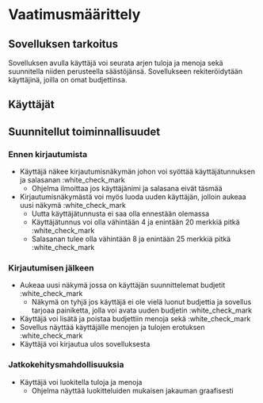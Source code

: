 # Vaatimusmäärittely

## Sovelluksen tarkoitus

Sovelluksen avulla käyttäjä voi seurata arjen tuloja ja menoja sekä suunnitella niiden perusteella säästöjänsä. Sovellukseen rekiteröidytään käyttäjinä, joilla on omat budjettinsa. 

## Käyttäjät



## Suunnitellut toiminnallisuudet

### Ennen kirjautumista

- Käyttäjä näkee kirjautumisnäkymän johon voi syöttää käyttäjätunnuksen ja salasanan :white_check_mark
  - Ohjelma ilmoittaa jos käyttäjänimi ja salasana eivät täsmää
- Kirjautumisnäkymästä voi myös luoda uuden käyttäjän, jolloin aukeaa uusi näkymä :white_check_mark
  - Uutta käyttäjätunnusta ei saa olla ennestään olemassa
  - Käyttäjätunnus voi olla vähintään 4 ja enintään 20 merkkiä pitkä :white_check_mark
  - Salasanan tulee olla vähintään 8 ja enintään 25 merkkiä pitkä :white_check_mark

### Kirjautumisen jälkeen

- Aukeaa uusi näkymä jossa on käyttäjän suunnittelemat budjetit :white_check_mark
  - Näkymä on tyhjä jos käyttäjä ei ole vielä luonut budjettia ja sovellus tarjoaa painiketta, jolla voi avata uuden budjetin :white_check_mark
- Käyttäjä voi lisätä ja poistaa budjettiin menoja sekä  :white_check_mark
- Sovellus näyttää käyttäjälle menojen ja tulojen erotuksen :white_check_mark
- Käyttäjä voi kirjautua ulos sovelluksesta

### Jatkokehitysmahdollisuuksia

- Käyttäjä voi luokitella tuloja ja menoja
  - Ohjelma näyttää luokitteluiden mukaisen jakauman graafisesti